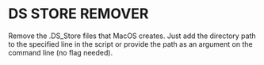 # DS STORE REMOVER


Remove the .DS_Store files that MacOS creates. Just add the directory path to the specified line in the script or provide the path as an argument on the command line (no flag needed). 
